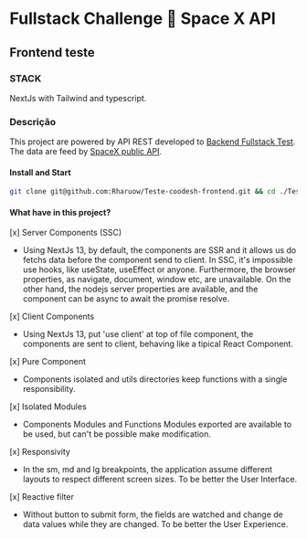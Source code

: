 # Fullstack Challenge 🏅 Space X API

## Frontend teste

### STACK

NextJs with Tailwind and typescript.

### Descrição

This project are powered by API REST developed to <a href="https://github.com/Rharuow/Teste-coodesh-backend" target="_blank">Backend Fullstack Test</a>. The data are feed by <a href="https://github.com/r-spacex/SpaceX-API">SpaceX public API</a>.

#### Install and Start

```bash
git clone git@github.com:Rharuow/Teste-coodesh-frontend.git && cd ./Teste-coodesh-frontend && npm i && npm run dev
```

#### What have in this project?

[x] Server Components (SSC)

- Using NextJs 13, by default, the components are SSR and it allows us do fetchs data before the component send to client. In SSC, it's impossible use hooks, like useState, useEffect or anyone. Furthermore, the browser properties, as navigate, document, window etc, are unavailable. On the other hand, the nodejs server properties are available, and the component can be async to await the promise resolve.

[x] Client Components

- Using NextJs 13, put 'use client' at top of file component, the components are sent to client, behaving like a tipical React Component.

[x] Pure Component

- Components isolated and utils directories keep functions with a single responsibility.

[x] Isolated Modules

- Components Modules and Functions Modules exported are available to be used, but can't be possible make modification.

[x] Responsivity

- In the sm, md and lg breakpoints, the application assume different layouts to respect different screen sizes. To be better the User Interface.

[x] Reactive filter

- Without button to submit form, the fields are watched and change de data values while they are changed. To be better the User Experience.
